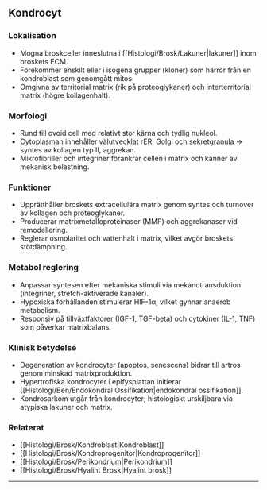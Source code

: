 ## Kondrocyt

### Lokalisation
- Mogna broskceller inneslutna i [[Histologi/Brosk/Lakuner|lakuner]] inom broskets ECM.  
- Förekommer enskilt eller i isogena grupper (kloner) som härrör från en kondroblast som genomgått mitos.  
- Omgivna av territorial matrix (rik på proteoglykaner) och interterritorial matrix (högre kollagenhalt).

### Morfologi
- Rund till ovoid cell med relativt stor kärna och tydlig nukleol.  
- Cytoplasman innehåller välutvecklat rER, Golgi och sekretgranula → syntes av kollagen typ II, aggrekan.  
- Mikrofibriller och integriner förankrar cellen i matrix och känner av mekanisk belastning.

### Funktioner
- Upprätthåller broskets extracellulära matrix genom syntes och turnover av kollagen och proteoglykaner.  
- Producerar matrixmetalloproteinaser (MMP) och aggrekanaser vid remodellering.  
- Reglerar osmolaritet och vattenhalt i matrix, vilket avgör broskets stötdämpning.

### Metabol reglering
- Anpassar syntesen efter mekaniska stimuli via mekanotransduktion (integriner, stretch-aktiverade kanaler).  
- Hypoxiska förhållanden stimulerar HIF-1α, vilket gynnar anaerob metabolism.  
- Responsiv på tillväxtfaktorer (IGF-1, TGF-beta) och cytokiner (IL-1, TNF) som påverkar matrixbalans.

### Klinisk betydelse
- Degeneration av kondrocyter (apoptos, senescens) bidrar till artros genom minskad matrixproduktion.  
- Hypertrofiska kondrocyter i epifysplattan initierar [[Histologi/Ben/Endokondral Ossifikation|endokondral ossifikation]].  
- Kondrosarkom utgår från kondrocyter; histologiskt urskiljbara via atypiska lakuner och matrix.

### Relaterat
- [[Histologi/Brosk/Kondroblast|Kondroblast]]  
- [[Histologi/Brosk/Kondroprogenitor|Kondroprogenitor]]  
- [[Histologi/Brosk/Perikondrium|Perikondrium]]  
- [[Histologi/Brosk/Hyalint Brosk|Hyalint brosk]]  

---
